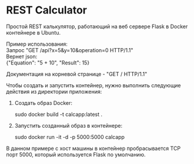 # REST Calculator

Простой REST калькулятор, работающий на веб сервере Flask в Docker контейнере в Ubuntu.

Пример использования:<br/>
Запрос "GET /api?x=5&y=10&operation=0 HTTP/1.1"<br/>
Вернет json:<br/>
{"Equation": "5 + 10", "Result": 15}

Документация на корневой странице - "GET / HTTP/1.1"

Чтобы создать и запустить контейнер, нужно выполнить следующие действия из директории приложения:
1. Создать образ Docker:
   

    sudo docker build -t calcapp:latest .

2. Запустить созданный образ в контейнере:


    sudo docker run -it -d -p 5000:5000 calcapp

В данном примере с хост машины в контейнер пробрасывается TCP порт 5000, который используется Flask по умолчанию.
